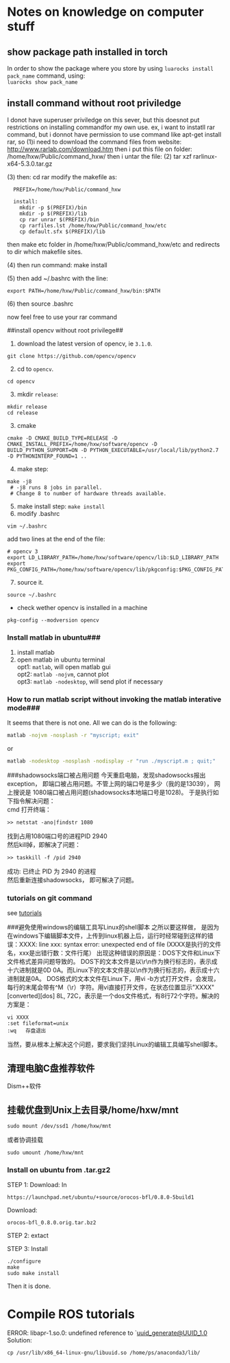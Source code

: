 # Notes on knowledge on computer stuff
## show package path installed in torch
In order to show the package where you store by using `luarocks install pack_name` command,  using:  
`luarocks show pack_name`

## install command without root priviledge
I donot have superuser priviledge on this sever, but this doesnot put restrictions on installing commandfor my own use.
ex, i want to instatll rar command, but i donnot have permission to use command like apt-get install rar, so
(1)i need to download the command files from website: 
http://www.rarlab.com/download.htm
then i put this file on folder: 
/home/hxw/Public/command_hxw/
then i untar the file:
(2) tar xzf rarlinux-x64-5.3.0.tar.gz

(3) then:
   cd rar 
   modify the makefile as: 

      PREFIX=/home/hxw/Public/command_hxw

      install:
        mkdir -p $(PREFIX)/bin
        mkdir -p $(PREFIX)/lib
        cp rar unrar $(PREFIX)/bin
        cp rarfiles.lst /home/hxw/Public/command_hxw/etc
        cp default.sfx $(PREFIX)/lib
  then make etc folder in /home/hxw/Public/command_hxw/etc
  and redirects to dir which makefile sites. 

(4) then run command:
    make install 

(5) then add  ~/.bashrc with the line: 

    export PATH=/home/hxw/Public/command_hxw/bin:$PATH 

(6) then 
    source .bashrc

now feel free to use your rar command 


##install opencv without root privilege##
1. download the latest version of opencv, ie `3.1.0`.
```
git clone https://github.com/opencv/opencv
```
2. cd to `opencv`.
```
cd opencv
```
3. mkdir `release`:
```
mkdir release
cd release 
```
3. cmake  
```
cmake -D CMAKE_BUILD_TYPE=RELEASE -D CMAKE_INSTALL_PREFIX=/home/hxw/software/opencv -D BUILD_PYTHON_SUPPORT=ON -D PYTHON_EXECUTABLE=/usr/local/lib/python2.7 -D PYTHONINTERP_FOUND=1 ..
```
4. make step:
```
make -j8 
 # -j8 runs 8 jobs in parallel.
 # Change 8 to number of hardware threads available.
```
5. make install step:
```make install```
6. modify .bashrc 
```
vim ~/.bashrc
```
add two lines at the end of the file:
```
# opencv 3 
export LD_LIBRARY_PATH=/home/hxw/software/opencv/lib:$LD_LIBRARY_PATH
export PKG_CONFIG_PATH=/home/hxw/software/opencv/lib/pkgconfig:$PKG_CONFIG_PATH
```
7. source it.
```
source ~/.bashrc
```

* check wether opencv is installed in a machine
```shell
pkg-config --modversion opencv 
```

### Install matlab in ubuntu###
1. install matlab  
2. open matlab in ubuntu terminal    
opt1: `matlab`, will open matlab gui   
opt2: `matlab -nojvm`, cannot plot  
opt3: `matlab -nodesktop`, will send plot if necessary 

### How to run matlab script without invoking the matlab interative mode###
It seems that there is not one. All we can do is the following:  
```bash
matlab -nojvm -nosplash -r "myscript; exit"
```
or   
```bash
matlab -nodesktop -nosplash -nodisplay -r "run ./myscript.m ; quit;"
```

###shadowsocks端口被占用问题
今天重启电脑，发现shadowsocks报出exception， 即端口被占用问题。不管上网的端口号是多少（我的是13039）， 网上搜说是
1080端口被占用问题(shadowsocks本地端口号是1028)。 于是执行如下指令解决问题：   
cmd 打开终端：
```
>> netstat -ano|findstr 1080  
```
找到占用1080端口号的进程PID 2940  
然后kill掉，即解决了问题：  
```
>> taskkill -f /pid 2940  
```
成功: 已终止 PID 为 2940 的进程  
然后重新连接shadowsocks， 即可解决了问题。  

### tutorials on git command 
see [tutorials](http://rogerdudler.github.io/git-guide/)

###避免使用windows的编辑工具写Linux的shell脚本
之所以要这样做， 是因为在windows下编辑脚本文件，上传到linux机器上后，运行时经常碰到这样的错误：XXXX: line xxx: syntax error: unexpected end of file (XXXX是执行的文件名，xxx是出错行数：文件行尾）
出现这种错误的原因是：DOS下文件和Linux下文件格式差异问题导致的。
DOS下的文本文件是以\r\n作为换行标志的，表示成十六进制就是0D 0A。而Linux下的文本文件是以\n作为换行标志的，表示成十六进制就是0A。
DOS格式的文本文件在Linux下，用vi -b方式打开文件，会发现，每行的末尾会带有^M（\r）字符。用vi直接打开文件，在状态位置显示"XXXX" [converted][dos] 8L, 72C，表示是一个dos文件格式，有8行72个字符。解决的方案是： 
```
vi XXXX
:set fileformat=unix
:wq   存盘退出
```
当然，要从根本上解决这个问题，要求我们坚持Linux的编辑工具编写shell脚本。 


## 清理电脑C盘推荐软件
Dism++软件


## 挂载优盘到Unix上去目录/home/hxw/mnt 
```shell
sudo mount /dev/ssd1 /home/hxw/mnt 
```
或者协调挂载
```shell
sudo umount /home/hxw/mnt 
```
###

### Install on ubuntu from .tar.gz2 
STEP 1: Download: 
In 
```
https://launchpad.net/ubuntu/+source/orocos-bfl/0.8.0-5build1
```
Download: 
```
orocos-bfl_0.8.0.orig.tar.bz2
```
STEP 2: extact 

STEP 3: Install 
```
./configure 
make 
sudo make install
```
Then it is done. 

# Compile ROS tutorials
ERROR:
libapr-1.so.0: undefined reference to `uuid_generate@UUID_1.0
Solution: 
```
cp /usr/lib/x86_64-linux-gnu/libuuid.so /home/ps/anaconda3/lib/
```
